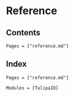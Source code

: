 # Reference

## Contents

```@contents
Pages = ["reference.md"]
```

## Index

```@index
Pages = ["reference.md"]
```

```@autodocs
Modules = [TulipaIO]
```
